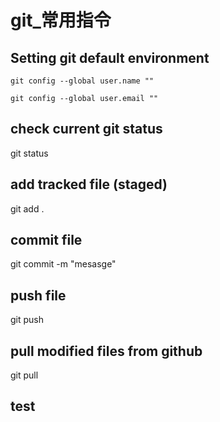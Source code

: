 # git_常用指令

## Setting git default environment
```
git config --global user.name ""
```
```
git config --global user.email ""
```
## check current git status

git status

## add tracked file (staged)

git add .

## commit file
git commit -m "mesasge"

## push file

git push

## pull modified files from github
git pull

## test
